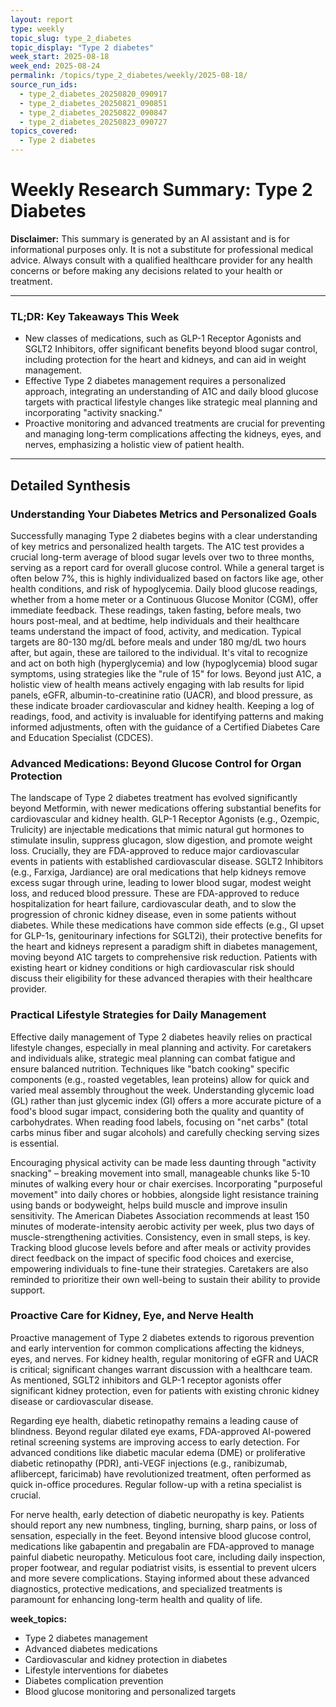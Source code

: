 ```yaml
---
layout: report
type: weekly
topic_slug: type_2_diabetes
topic_display: "Type 2 diabetes"
week_start: 2025-08-18
week_end: 2025-08-24
permalink: /topics/type_2_diabetes/weekly/2025-08-18/
source_run_ids:
  - type_2_diabetes_20250820_090917
  - type_2_diabetes_20250821_090851
  - type_2_diabetes_20250822_090847
  - type_2_diabetes_20250823_090727
topics_covered:
  - Type 2 diabetes
---
```


# Weekly Research Summary: Type 2 Diabetes

**Disclaimer:** This summary is generated by an AI assistant and is for informational purposes only. It is not a substitute for professional medical advice. Always consult with a qualified healthcare provider for any health concerns or before making any decisions related to your health or treatment.

---

### **TL;DR: Key Takeaways This Week**
- New classes of medications, such as GLP-1 Receptor Agonists and SGLT2 Inhibitors, offer significant benefits beyond blood sugar control, including protection for the heart and kidneys, and can aid in weight management.
- Effective Type 2 diabetes management requires a personalized approach, integrating an understanding of A1C and daily blood glucose targets with practical lifestyle changes like strategic meal planning and incorporating "activity snacking."
- Proactive monitoring and advanced treatments are crucial for preventing and managing long-term complications affecting the kidneys, eyes, and nerves, emphasizing a holistic view of patient health.

---

## Detailed Synthesis

### Understanding Your Diabetes Metrics and Personalized Goals

Successfully managing Type 2 diabetes begins with a clear understanding of key metrics and personalized health targets. The A1C test provides a crucial long-term average of blood sugar levels over two to three months, serving as a report card for overall glucose control. While a general target is often below 7%, this is highly individualized based on factors like age, other health conditions, and risk of hypoglycemia. Daily blood glucose readings, whether from a home meter or a Continuous Glucose Monitor (CGM), offer immediate feedback. These readings, taken fasting, before meals, two hours post-meal, and at bedtime, help individuals and their healthcare teams understand the impact of food, activity, and medication. Typical targets are 80-130 mg/dL before meals and under 180 mg/dL two hours after, but again, these are tailored to the individual. It's vital to recognize and act on both high (hyperglycemia) and low (hypoglycemia) blood sugar symptoms, using strategies like the "rule of 15" for lows. Beyond just A1C, a holistic view of health means actively engaging with lab results for lipid panels, eGFR, albumin-to-creatinine ratio (UACR), and blood pressure, as these indicate broader cardiovascular and kidney health. Keeping a log of readings, food, and activity is invaluable for identifying patterns and making informed adjustments, often with the guidance of a Certified Diabetes Care and Education Specialist (CDCES).

### Advanced Medications: Beyond Glucose Control for Organ Protection

The landscape of Type 2 diabetes treatment has evolved significantly beyond Metformin, with newer medications offering substantial benefits for cardiovascular and kidney health. GLP-1 Receptor Agonists (e.g., Ozempic, Trulicity) are injectable medications that mimic natural gut hormones to stimulate insulin, suppress glucagon, slow digestion, and promote weight loss. Crucially, they are FDA-approved to reduce major cardiovascular events in patients with established cardiovascular disease. SGLT2 Inhibitors (e.g., Farxiga, Jardiance) are oral medications that help kidneys remove excess sugar through urine, leading to lower blood sugar, modest weight loss, and reduced blood pressure. These are FDA-approved to reduce hospitalization for heart failure, cardiovascular death, and to slow the progression of chronic kidney disease, even in some patients without diabetes. While these medications have common side effects (e.g., GI upset for GLP-1s, genitourinary infections for SGLT2i), their protective benefits for the heart and kidneys represent a paradigm shift in diabetes management, moving beyond A1C targets to comprehensive risk reduction. Patients with existing heart or kidney conditions or high cardiovascular risk should discuss their eligibility for these advanced therapies with their healthcare provider.

### Practical Lifestyle Strategies for Daily Management

Effective daily management of Type 2 diabetes heavily relies on practical lifestyle changes, especially in meal planning and activity. For caretakers and individuals alike, strategic meal planning can combat fatigue and ensure balanced nutrition. Techniques like "batch cooking" specific components (e.g., roasted vegetables, lean proteins) allow for quick and varied meal assembly throughout the week. Understanding glycemic load (GL) rather than just glycemic index (GI) offers a more accurate picture of a food's blood sugar impact, considering both the quality and quantity of carbohydrates. When reading food labels, focusing on "net carbs" (total carbs minus fiber and sugar alcohols) and carefully checking serving sizes is essential.

Encouraging physical activity can be made less daunting through "activity snacking" – breaking movement into small, manageable chunks like 5-10 minutes of walking every hour or chair exercises. Incorporating "purposeful movement" into daily chores or hobbies, alongside light resistance training using bands or bodyweight, helps build muscle and improve insulin sensitivity. The American Diabetes Association recommends at least 150 minutes of moderate-intensity aerobic activity per week, plus two days of muscle-strengthening activities. Consistency, even in small steps, is key. Tracking blood glucose levels before and after meals or activity provides direct feedback on the impact of specific food choices and exercise, empowering individuals to fine-tune their strategies. Caretakers are also reminded to prioritize their own well-being to sustain their ability to provide support.

### Proactive Care for Kidney, Eye, and Nerve Health

Proactive management of Type 2 diabetes extends to rigorous prevention and early intervention for common complications affecting the kidneys, eyes, and nerves. For kidney health, regular monitoring of eGFR and UACR is critical; significant changes warrant discussion with a healthcare team. As mentioned, SGLT2 inhibitors and GLP-1 receptor agonists offer significant kidney protection, even for patients with existing chronic kidney disease or cardiovascular disease.

Regarding eye health, diabetic retinopathy remains a leading cause of blindness. Beyond regular dilated eye exams, FDA-approved AI-powered retinal screening systems are improving access to early detection. For advanced conditions like diabetic macular edema (DME) or proliferative diabetic retinopathy (PDR), anti-VEGF injections (e.g., ranibizumab, aflibercept, faricimab) have revolutionized treatment, often performed as quick in-office procedures. Regular follow-up with a retina specialist is crucial.

For nerve health, early detection of diabetic neuropathy is key. Patients should report any new numbness, tingling, burning, sharp pains, or loss of sensation, especially in the feet. Beyond intensive blood glucose control, medications like gabapentin and pregabalin are FDA-approved to manage painful diabetic neuropathy. Meticulous foot care, including daily inspection, proper footwear, and regular podiatrist visits, is essential to prevent ulcers and more severe complications. Staying informed about these advanced diagnostics, protective medications, and specialized treatments is paramount for enhancing long-term health and quality of life.

**week_topics:**
- Type 2 diabetes management
- Advanced diabetes medications
- Cardiovascular and kidney protection in diabetes
- Lifestyle interventions for diabetes
- Diabetes complication prevention
- Blood glucose monitoring and personalized targets
